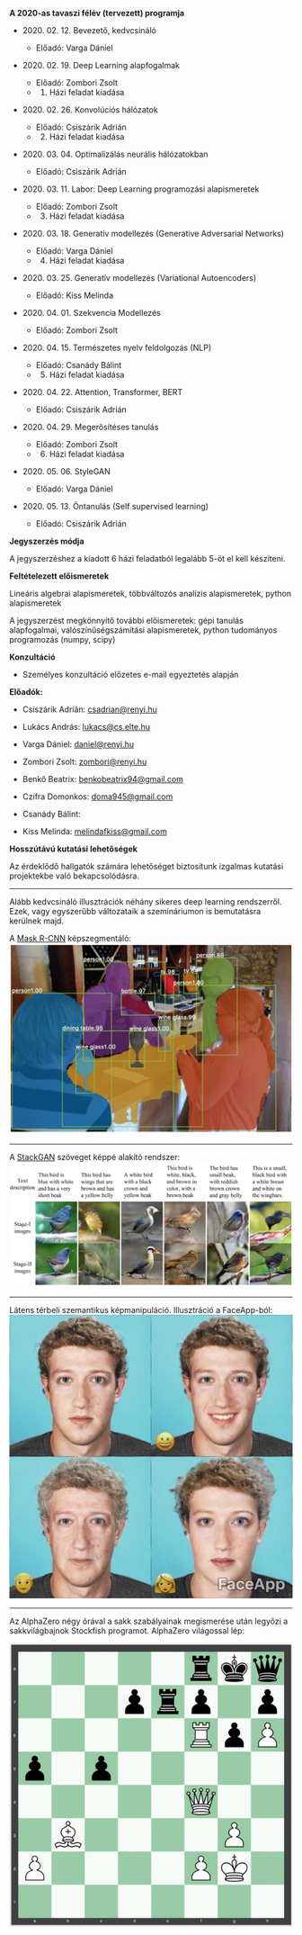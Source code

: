 **A 2020-as tavaszi félév (tervezett) programja**

- 2020\. 02\. 12\. Bevezető, kedvcsináló 
    + Előadó: Varga Dániel

- 2020\. 02\. 19\. Deep Learning alapfogalmak
    + Előadó: Zombori Zsolt
    + 1. Házi feladat kiadása

- 2020\. 02\. 26\. Konvolúciós hálózatok
    + Előadó: Csiszárik Adrián
    + 2. Házi feladat kiadása

- 2020\. 03\. 04\. Optimalizálás neurális hálózatokban
    + Előadó: Csiszárik Adrián

- 2020\. 03\. 11\. Labor: Deep Learning programozási alapismeretek
    + Előadó: Zombori Zsolt
    + 3. Házi feladat kiadása

- 2020\. 03\. 18\. Generatív modellezés (Generative Adversarial Networks)
    + Előadó: Varga Dániel
    + 4. Házi feladat kiadása

- 2020\. 03\. 25\. Generatív modellezés (Variational Autoencoders)
    + Előadó: Kiss Melinda

- 2020\. 04\. 01\. Szekvencia Modellezés
    + Előadó: Zombori Zsolt

- 2020\. 04\. 15\. Természetes nyelv feldolgozás (NLP)
    + Előadó: Csanády Bálint
    + 5. Házi feladat kiadása

- 2020\. 04\. 22\. Attention, Transformer, BERT
    + Előadó: Csiszárik Adrián

- 2020\. 04\. 29\. Megerősítéses tanulás
    + Előadó: Zombori Zsolt
    + 6. Házi feladat kiadása

- 2020\. 05\. 06\. StyleGAN
    + Előadó: Varga Dániel

- 2020\. 05\. 13\. Öntanulás (Self supervised learning)
    + Előadó: Csiszárik Adrián

**Jegyszerzés módja**

A jegyszerzéshez a kiadott 6 házi feladatból legalább 5-öt el kell készíteni.

**Feltételezett előismeretek**

Lineáris algebrai alapismeretek, többváltozós analízis alapismeretek, python alapismeretek

A jegyszerzést megkönnyítő további előismeretek: gépi tanulás alapfogalmai, valószínűségszámítási alapismeretek, python tudományos programozás (numpy, scipy)


**Konzultáció**

- Személyes konzultáció előzetes e-mail egyeztetés alapján


**Előadók:**
* Csiszárik Adrián: csadrian@renyi.hu
* Lukács András: lukacs@cs.elte.hu
* Varga Dániel: daniel@renyi.hu
* Zombori Zsolt: zombori@renyi.hu

* Benkő Beatrix: benkobeatrix94@gmail.com
* Czifra Domonkos: doma945@gmail.com
* Csanády Bálint: 
* Kiss Melinda: melindafkiss@gmail.com

**Hosszútávú kutatási lehetőségek**

Az érdeklődő hallgatók számára lehetőséget biztosítunk
izgalmas kutatási projektekbe való bekapcsolódásra.

---

Alább kedvcsináló illusztrációk néhány sikeres deep learning rendszerről. Ezek, vagy egyszerűbb változataik a szemináriumon is bemutatásra kerülnek majd.

A [Mask R-CNN](https://github.com/matterport/Mask_RCNN) képszegmentáló:
![Mask R-CNN](pics/mask-r-cnn-1.jpg "Mask R-CNN")

---

A [StackGAN](https://github.com/hanzhanggit/StackGAN) szöveget képpé alakító rendszer:
![StackGAN](pics/stackgan.jpg "StackGAN")

---

Látens térbeli szemantikus képmanipuláció. Illusztráció a FaceApp-ból:
![FaceApp](pics/faceapp.jpg "FaceApp")

---

Az AlphaZero négy órával a sakk szabályainak megismerése után legyőzi a sakkvilágbajnok Stockfish programot. AlphaZero világossal lép:

![AlphaZero Zugzwang](pics/alphazero-zugzwang.jpg "AlphaZero Zugzwang")
